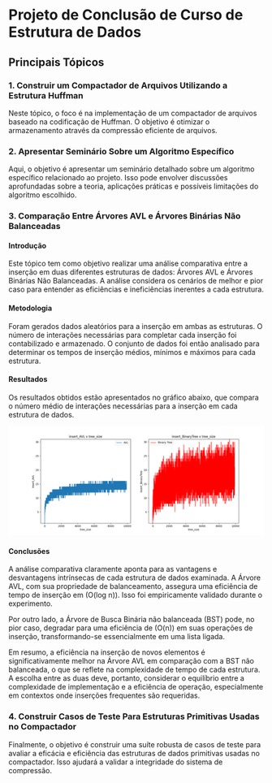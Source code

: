 # Projeto de Conclusão de Curso de Estrutura de Dados

## Principais Tópicos

### 1. Construir um Compactador de Arquivos Utilizando a Estrutura Huffman
Neste tópico, o foco é na implementação de um compactador de arquivos baseado na codificação de Huffman. O objetivo é otimizar o armazenamento através da compressão eficiente de arquivos.

### 2. Apresentar Seminário Sobre um Algoritmo Específico
Aqui, o objetivo é apresentar um seminário detalhado sobre um algoritmo específico relacionado ao projeto. Isso pode envolver discussões aprofundadas sobre a teoria, aplicações práticas e possíveis limitações do algoritmo escolhido.

### 3. Comparação Entre Árvores AVL e Árvores Binárias Não Balanceadas

#### Introdução

Este tópico tem como objetivo realizar uma análise comparativa entre a inserção em duas diferentes estruturas de dados: Árvores AVL e Árvores Binárias Não Balanceadas. A análise considera os cenários de melhor e pior caso para entender as eficiências e ineficiências inerentes a cada estrutura.

#### Metodologia

Foram gerados dados aleatórios para a inserção em ambas as estruturas. O número de interações necessárias para completar cada inserção foi contabilizado e armazenado. O conjunto de dados foi então analisado para determinar os tempos de inserção médios, mínimos e máximos para cada estrutura.

#### Resultados

Os resultados obtidos estão apresentados no gráfico abaixo, que compara o número médio de interações necessárias para a inserção em cada estrutura de dados.

![Inserção Comparativa](./Unbalanced_tree_vs_AVL/Plot_AVLvsBynaryTree.png)

#### Conclusões

A análise comparativa claramente aponta para as vantagens e desvantagens intrínsecas de cada estrutura de dados examinada. A Árvore AVL, com sua propriedade de balanceamento, assegura uma eficiência de tempo de inserção em \(O(log n)\). Isso foi empiricamente validado durante o experimento.

Por outro lado, a Árvore de Busca Binária não balanceada (BST) pode, no pior caso, degradar para uma eficiência de \(O(n)\) em suas operações de inserção, transformando-se essencialmente em uma lista ligada.

Em resumo, a eficiência na inserção de novos elementos é significativamente melhor na Árvore AVL em comparação com a BST não balanceada, o que se reflete na complexidade de tempo de cada estrutura. A escolha entre as duas deve, portanto, considerar o equilíbrio entre a complexidade de implementação e a eficiência de operação, especialmente em contextos onde inserções frequentes são requeridas.



### 4. Construir Casos de Teste Para Estruturas Primitivas Usadas no Compactador
Finalmente, o objetivo é construir uma suíte robusta de casos de teste para avaliar a eficácia e eficiência das estruturas de dados primitivas usadas no compactador. Isso ajudará a validar a integridade do sistema de compressão.

